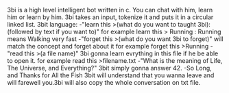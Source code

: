 3bi is a high level intelligent bot written in c. You can chat with him, learn him 
or learn by him. 3bi takes an input, tokenize it and puts it in a  circular linked list.
3bit language:
-"learn this >(what do you want to taught 3bi):(followed by text if you want to)"
for example learn this > Running : Running means Walking very fast
-"forget this >(what do you want 3bi to forget)" will match the concept and 
forget about it
for example forget this >Running
-"read this >(a file name)" 3bi gonna learn evrything in this file if he be 
able to open it.
for example read this >filename.txt 
-"What is the meaning of Life, The Universe, and Everything?" 3bit simply gonna
answer 42.
-So Long, and Thanks for All the Fish   3bit will understand that you wanna leave
and will farewell you.3bi will also copy the whole conversation on txt file.  
